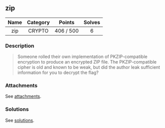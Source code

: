 ## zip

|  Name  |  Category  |  Points  |  Solves  |
| :----: | :----: | :----: | :----: |
|  zip  |  CRYPTO  |  406 / 500  |  6  |

### Description
> Someone rolled their own implementation of PKZIP-compatible encryption to produce an encrypted ZIP file. The PKZIP-compatible cipher is old and known to be weak, but did the author leak sufficient information for you to decrypt the flag?

### Attachments
See [attachments](https://github.com/roadicing/ctf-writeups/tree/main/2023/googlectf/zip/attachments).

### Solutions
See [solutions](https://github.com/roadicing/ctf-writeups/tree/main/2023/tetctf/zip/solutions).